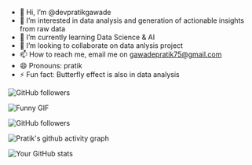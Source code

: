 - 👋 Hi, I’m @devpratikgawade
- 👀 I’m interested in data analysis and generation of actionable insights from raw data
- 🌱 I’m currently learning Data Science & AI 
- 💞️ I’m looking to collaborate on data anlysis project
- 📫 How to reach me, email me on gawadepratik75@gmail.com
- 😄 Pronouns: pratik
- ⚡ Fun fact: Butterfly effect is also in data analysis 

<!---
devpratikgawade/devpratikgawade is a ✨ special ✨ repository because its `README.md` (this file) appears on your GitHub profile.
You can click the Preview link to take a look at your changes.
--->

![GitHub followers](https://img.shields.io/github/followers/devpratikgawade?label=Follow&style=social)

![Funny GIF](https://media.giphy.com/media/3oEjI6SIIHBdRxXI40/giphy.gif)

![GitHub followers](https://img.shields.io/github/followers/devpratikgawade?label=Follow&style=social)


![Pratik's github activity graph](https://github-readme-activity-graph.vercel.app/graph?username=devpratikgawade)

![Your GitHub stats](https://github-readme-stats.vercel.app/api?username=devpratikgawade&show_icons=true)

